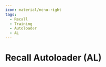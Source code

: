 ```yaml
---
icon: material/menu-right
tags:
  - Recall
  - Training
  - Autoloader
  - AL
---
```


# Recall Autoloader (AL)

